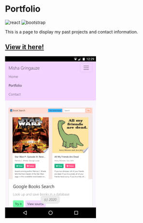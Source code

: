 # Portfolio

![react](https://img.shields.io/badge/dynamic/json?color=blue&label=react&query=%24.dependencies.react&url=https%3A%2F%2Fraw.githubusercontent.com%2Fmgrinx%2Fportfolio-react%2Fmaster%2Fpackage.json)
![bootstrap](https://img.shields.io/badge/dynamic/json?color=blue&label=bootstrap&query=%24.dependencies.bootstrap&url=https%3A%2F%2Fraw.githubusercontent.com%2Fmgrinx%2Fportfolio-react%2Fmaster%2Fpackage.json)

This is a page to display my past projects and contact information.

## [View it here!](https://mgrinx.herokuapp.com)

![Screenshot](Screenshot.png)
